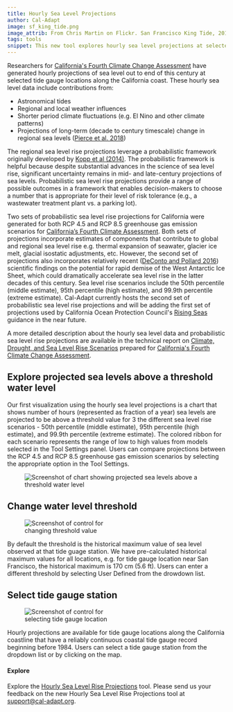 ```yaml
---
title: Hourly Sea Level Projections
author: Cal-Adapt
image: sf_king_tide.png
image_attrib: From Chris Martin on Flickr. San Francisco King Tide, 2016.
tags: tools
snippet: This new tool explores hourly sea level projections at selected Tide gauge locations along the California coast.
---
```


Researchers for <a href="http://www.climateassessment.ca.gov/" target="_blank">California's Fourth Climate Change Assessment</a> have generated hourly projections of sea level out to end of this century at selected tide gauge locations along the California coast. These hourly sea level data include contributions from:
- Astronomical tides
- Regional and local weather influences
- Shorter period climate fluctuations (e.g. El Nino and other climate patterns)
- Projections of long-term (decade to century timescale) change in regional sea levels (<a href="http://www.climateassessment.ca.gov/techreports/docs/20180827-Projections_CCCA4-CEC-2018-006.pdf" target="_blank">Pierce et al. 2018</a>)

The regional sea level rise projections leverage a probabilistic framework originally developed by <a href="https://agupubs.onlinelibrary.wiley.com/doi/full/10.1002/2014EF000239" target="_blank">Kopp et al (2014)</a>. The probabilistic framework is helpful because despite substantial advances in the science of sea level rise, significant uncertainty remains in mid- and late-century projections of sea levels. Probabilistic sea level rise projections provide a range of possible outcomes in a framework that enables decision-makers to choose a number that is appropriate for their level of risk tolerance (e.g., a wastewater treatment plant vs. a parking lot).

Two sets of probabilistic sea level rise projections for California were generated for both RCP 4.5 and RCP 8.5 greenhouse gas emission scenarios for <a href="http://www.climateassessment.ca.gov/" target="_blank">California’s Fourth Climate Assessment</a>. Both sets of projections incorporate estimates of components that contribute to global and regional sea level rise e.g. thermal expansion of seawater, glacier ice melt, glacial isostatic adjustments, etc. However, the second set of projections also incorporates relatively recent (<a href="https://www.nature.com/articles/nature17145" target="_blank">DeConto and Pollard 2016</a>) scientific findings on the potential for rapid demise of the West Antarctic Ice Sheet, which could dramatically accelerate sea level rise in the latter decades of this century. Sea level rise scenarios include the 50th percentile (middle estimate), 95th percentile (high estimate), and 99.9th percentile (extreme estimate). Cal-Adapt currently hosts the second set of probabilistic sea level rise projections and will be adding the first set of projections used by California Ocean Protection Council's <a href="http://www.opc.ca.gov/webmaster/ftp/pdf/docs/rising-seas-in-california-an-update-on-sea-level-rise-science.pdf" target="_blank">Rising Seas</a> guidance in the near future.

A more detailed description about the hourly sea level data and probabilistic sea level rise projections are available in the technical report on <a href="http://www.climateassessment.ca.gov/techreports/docs/20180827-Projections_CCCA4-CEC-2018-006.pdf" target="_blank">Climate, Drought, and Sea Level Rise Scenarios</a> prepared for <a href="http://www.climateassessment.ca.gov/" target="_blank">California's Fourth Climate Change Assessment</a>.

## Explore projected sea levels above a threshold water level
Our first visualization using the hourly sea level projections is a chart that shows number of hours (represented as fraction of a year) sea levels are projected to be above a threshold value for 3 the different sea level rise scenarios - 50th percentile (middle estimate), 95th percentile (high estimate), and 99.9th percentile (extreme estimate). The colored ribbon for each scenario represents the range of low to high values from models selected in the Tool Settings panel. Users can compare projections between the RCP 4.5 and RCP 8.5 greenhouse gas emission scenarios by selecting the appropriate option in the Tool Settings.

<figure class="image">
  <img src="/img/blog/hourly_slr_chart.png" style="max-width:50rem;" alt="Screenshot of chart showing projected sea levels above a threshold water level">
  <figcaption></figcaption>
</figure>

## Change water level threshold
<figure class="image">
  <img src="/img/blog/hourly_slr_water_level.png" style="max-width:15rem;" alt="Screenshot of control for changing threshold value">
  <figcaption></figcaption>
</figure>

By default the threshold is the historical maximum value of sea level observed at that tide guage station. We have pre-calculated historical maximum values for all locations, e.g. for tide gauge location near San Francisco, the historical maximum is 170 cm (5.6 ft). Users can enter a different threshold by selecting User Defined from the drowdown list.

## Select tide gauge station
<figure class="image">
  <img src="/img/blog/hourly_slr_location.png" style="max-width:15rem;" alt="Screenshot of control for selecting tide gauge location">
  <figcaption></figcaption>
</figure>

Hourly projections are available for tide gauge locations along the California coastline that have a reliably continuous coastal tide gauge record beginning before 1984. Users can select a tide gauge station from the dropdown list or by clicking on the map.

####  Explore
Explore the [Hourly Sea Level Rise Projections](/tools/slr-hourly-projections/) tool. Please send us your feedback on the new Hourly Sea Level Rise Projections tool at <support@cal-adapt.org>.
